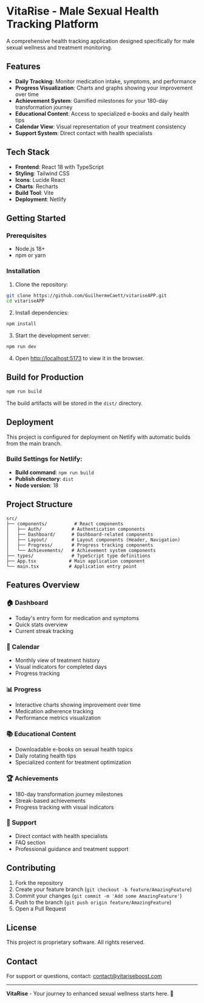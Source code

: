 # VitaRise - Male Sexual Health Tracking Platform

A comprehensive health tracking application designed specifically for male sexual wellness and treatment monitoring.

## Features

- **Daily Tracking**: Monitor medication intake, symptoms, and performance
- **Progress Visualization**: Charts and graphs showing your improvement over time
- **Achievement System**: Gamified milestones for your 180-day transformation journey
- **Educational Content**: Access to specialized e-books and daily health tips
- **Calendar View**: Visual representation of your treatment consistency
- **Support System**: Direct contact with health specialists

## Tech Stack

- **Frontend**: React 18 with TypeScript
- **Styling**: Tailwind CSS
- **Icons**: Lucide React
- **Charts**: Recharts
- **Build Tool**: Vite
- **Deployment**: Netlify

## Getting Started

### Prerequisites

- Node.js 18+ 
- npm or yarn

### Installation

1. Clone the repository:
```bash
git clone https://github.com/GuilhermeCaett/vitariseAPP.git
cd vitariseAPP
```

2. Install dependencies:
```bash
npm install
```

3. Start the development server:
```bash
npm run dev
```

4. Open [http://localhost:5173](http://localhost:5173) to view it in the browser.

## Build for Production

```bash
npm run build
```

The build artifacts will be stored in the `dist/` directory.

## Deployment

This project is configured for deployment on Netlify with automatic builds from the main branch.

### Build Settings for Netlify:
- **Build command**: `npm run build`
- **Publish directory**: `dist`
- **Node version**: 18

## Project Structure

```
src/
├── components/          # React components
│   ├── Auth/           # Authentication components
│   ├── Dashboard/      # Dashboard-related components
│   ├── Layout/         # Layout components (Header, Navigation)
│   ├── Progress/       # Progress tracking components
│   └── Achievements/   # Achievement system components
├── types/              # TypeScript type definitions
├── App.tsx            # Main application component
└── main.tsx           # Application entry point
```

## Features Overview

### 🏠 Dashboard
- Today's entry form for medication and symptoms
- Quick stats overview
- Current streak tracking

### 📅 Calendar
- Monthly view of treatment history
- Visual indicators for completed days
- Progress tracking

### 📊 Progress
- Interactive charts showing improvement over time
- Medication adherence tracking
- Performance metrics visualization

### 📚 Educational Content
- Downloadable e-books on sexual health topics
- Daily rotating health tips
- Specialized content for treatment optimization

### 🏆 Achievements
- 180-day transformation journey milestones
- Streak-based achievements
- Progress tracking with visual indicators

### 💬 Support
- Direct contact with health specialists
- FAQ section
- Professional guidance and treatment support

## Contributing

1. Fork the repository
2. Create your feature branch (`git checkout -b feature/AmazingFeature`)
3. Commit your changes (`git commit -m 'Add some AmazingFeature'`)
4. Push to the branch (`git push origin feature/AmazingFeature`)
5. Open a Pull Request

## License

This project is proprietary software. All rights reserved.

## Contact

For support or questions, contact: contact@vitariseboost.com

---

**VitaRise** - Your journey to enhanced sexual wellness starts here. 🚀